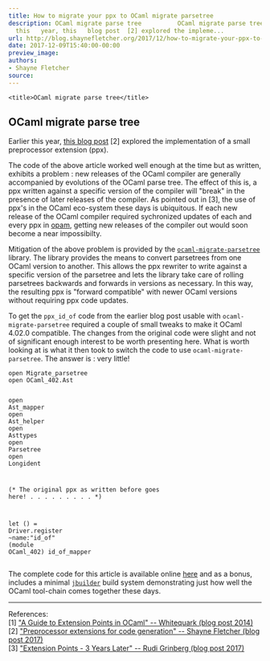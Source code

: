 ```yaml
---
title: How to migrate your ppx to OCaml migrate parsetree
description: OCaml migrate parse tree          OCaml migrate parse tree     Earlier
  this   year, this   blog post  [2] explored the impleme...
url: http://blog.shaynefletcher.org/2017/12/how-to-migrate-your-ppx-to-ocaml.html
date: 2017-12-09T15:40:00-00:00
preview_image:
authors:
- Shayne Fletcher
source:
---
```



<html>
  <head>
    
    <title>OCaml migrate parse tree</title>
  </head>
  <body>
  <h2>OCaml migrate parse tree</h2>

  <p>Earlier this
  year, <a href="http://blog.shaynefletcher.org/2017/05/preprocessor-extensions-for-code.html">this
  blog post</a> [2] explored the implementation of a small
  preprocessor extension (ppx).
  </p>
  <p>The code of the above article worked well enough at the time but
  as written, exhibits a problem : new releases of the OCaml compiler
  are generally accompanied by evolutions of the OCaml parse tree. The
  effect of this is, a ppx written against a specific version of the
  compiler will &quot;break&quot; in the presence of later releases of the
  compiler. As pointed out in [3], the use of ppx's in the OCaml
  eco-system these days is ubiquitous. If each new release of the
  OCaml compiler required sychronized updates of each and every ppx
  in <a href="http://opam.ocaml.org/">opam</a>, getting new releases
  of the compiler out would soon become a near impossibilty.
  </p>
  <p>Mitigation of the above problem is provided by
  the <a href="http://opam.ocaml.org/packages/ocaml-migrate-parsetree/"><code>ocaml-migrate-parsetree</code>
  </a> library. The library provides the means to convert parsetrees
  from one OCaml version to another. This allows the ppx rewriter to
  write against a specific version of the parsetree and lets the
  library take care of rolling parsetrees backwards and forwards in
  versions as necessary.  In this way, the resulting ppx is &quot;forward
  compatible&quot; with newer OCaml versions without requiring ppx code
  updates.
  </p>
  <p>To get the <code>ppx_id_of</code> code from the earlier blog post
  usable with <code>ocaml-migrate-parsetree</code> required a couple
  of small tweaks to make it OCaml 4.02.0 compatible. The changes from
  the original code were slight and not of significant enough interest
  to be worth presenting here. What is worth looking at is what it
  then took to switch the code to
  use <code>ocaml-migrate-parsetree</code>. The answer is : very
  little!
</p><pre><code class="code"><span class="keyword">open</span> <span class="constructor">Migrate_parsetree</span>
<span class="keyword">open</span> <span class="constructor">OCaml_402</span>.<span class="constructor">Ast</span>

<span class="keyword">open</span> <span class="constructor">Ast_mapper</span>
<span class="keyword">open</span> <span class="constructor">Ast_helper</span>
<span class="keyword">open</span> <span class="constructor">Asttypes</span>
<span class="keyword">open</span> <span class="constructor">Parsetree</span>
<span class="keyword">open</span> <span class="constructor">Longident</span>

<span class="comment">(* The original ppx as written before goes here!
   .                    .                   .
   .                    .                   .
   .                    .                   .
*)</span>

<span class="keyword">let</span> () = <span class="constructor">Driver</span>.register ~name:<span class="string">&quot;id_of&quot;</span> (<span class="keyword">module</span> <span class="constructor">OCaml_402</span>) id_of_mapper
</code></pre> The complete code for this article is available
online <a href="https://github.com/shayne-fletcher/zen/tree/master/ocaml/ppx_id_of/v2">here</a>
and as a bonus, includes a
minimal <a href="https://jbuilder.readthedocs.io/en/latest/"><code>jbuilder</code></a>
build system demonstrating just how well the OCaml tool-chain comes
together these days.
  
  <hr/>
  <p>
    References:<br/>
     [1] <a href="https://whitequark.org/blog/2014/04/16/a-guide-to-extension-points-in-ocaml/">&quot;A
     Guide to Extension Points in OCaml&quot; -- Whitequark (blog post
     2014)</a><br/>
     [2] <a href="http://blog.shaynefletcher.org/2017/05/preprocessor-extensions-for-code.html">&quot;Preprocessor
     extensions for code generation&quot; -- Shayne Fletcher (blog post
     2017)</a><br/>
     [3] <a href="http://rgrinberg.com/posts/extension-points-3-years-later/">&quot;Extension
     Points - 3 Years Later&quot; -- Rudi Grinberg (blog post 2017)</a><br/>
  </p>
  </body>
</html>

